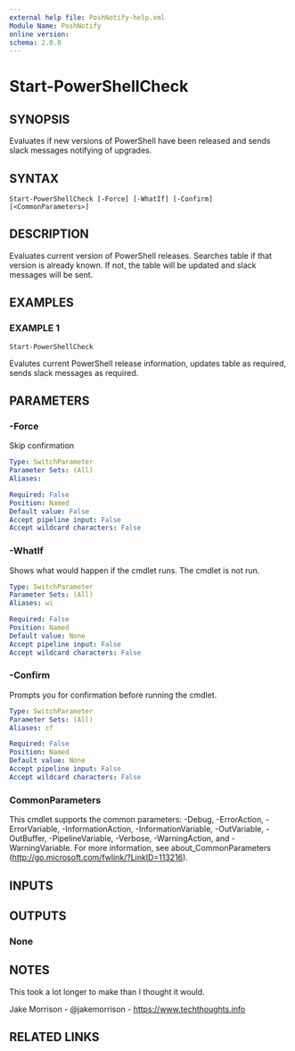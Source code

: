 ```yaml
---
external help file: PoshNotify-help.xml
Module Name: PoshNotify
online version:
schema: 2.0.0
---
```


# Start-PowerShellCheck

## SYNOPSIS
Evaluates if new versions of PowerShell have been released and sends slack messages notifying of upgrades.

## SYNTAX

```
Start-PowerShellCheck [-Force] [-WhatIf] [-Confirm] [<CommonParameters>]
```

## DESCRIPTION
Evaluates current version of PowerShell releases.
Searches table if that version is already known.
If not, the table will be updated and slack messages will be sent.

## EXAMPLES

### EXAMPLE 1
```
Start-PowerShellCheck
```

Evalutes current PowerShell release information, updates table as required, sends slack messages as required.

## PARAMETERS

### -Force
Skip confirmation

```yaml
Type: SwitchParameter
Parameter Sets: (All)
Aliases:

Required: False
Position: Named
Default value: False
Accept pipeline input: False
Accept wildcard characters: False
```

### -WhatIf
Shows what would happen if the cmdlet runs.
The cmdlet is not run.

```yaml
Type: SwitchParameter
Parameter Sets: (All)
Aliases: wi

Required: False
Position: Named
Default value: None
Accept pipeline input: False
Accept wildcard characters: False
```

### -Confirm
Prompts you for confirmation before running the cmdlet.

```yaml
Type: SwitchParameter
Parameter Sets: (All)
Aliases: cf

Required: False
Position: Named
Default value: None
Accept pipeline input: False
Accept wildcard characters: False
```

### CommonParameters
This cmdlet supports the common parameters: -Debug, -ErrorAction, -ErrorVariable, -InformationAction, -InformationVariable, -OutVariable, -OutBuffer, -PipelineVariable, -Verbose, -WarningAction, and -WarningVariable.
For more information, see about_CommonParameters (http://go.microsoft.com/fwlink/?LinkID=113216).

## INPUTS

## OUTPUTS

### None
## NOTES
This took a lot longer to make than I thought it would.

Jake Morrison - @jakemorrison - https://www.techthoughts.info

## RELATED LINKS
